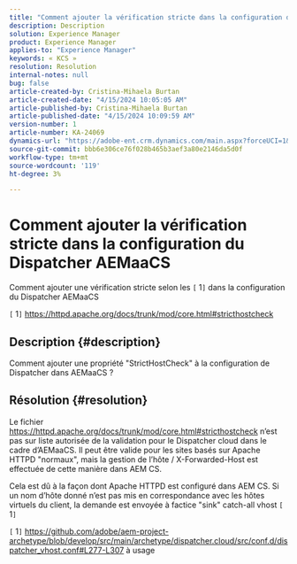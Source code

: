 ```yaml
---
title: "Comment ajouter la vérification stricte dans la configuration du Dispatcher AEMaaCS"
description: Description
solution: Experience Manager
product: Experience Manager
applies-to: "Experience Manager"
keywords: « KCS »
resolution: Resolution
internal-notes: null
bug: false
article-created-by: Cristina-Mihaela Burtan
article-created-date: "4/15/2024 10:05:05 AM"
article-published-by: Cristina-Mihaela Burtan
article-published-date: "4/15/2024 10:09:59 AM"
version-number: 1
article-number: KA-24069
dynamics-url: "https://adobe-ent.crm.dynamics.com/main.aspx?forceUCI=1&pagetype=entityrecord&etn=knowledgearticle&id=ad4ae89d-0ffb-ee11-a1ff-6045bd006793"
source-git-commit: bbb6e306ce76f028b465b3aef3a80e2146da5d0f
workflow-type: tm+mt
source-wordcount: '119'
ht-degree: 3%

---
```


# Comment ajouter la vérification stricte dans la configuration du Dispatcher AEMaaCS


Comment ajouter une vérification stricte selon les `[` 1`]`  dans la configuration du Dispatcher AEMaaCS

`[` 1`]`  https://httpd.apache.org/docs/trunk/mod/core.html#stricthostcheck

## Description {#description}


Comment ajouter une propriété &quot;StrictHostCheck&quot; à la configuration de Dispatcher dans AEMaaCS ?


## Résolution {#resolution}


Le fichier https://httpd.apache.org/docs/trunk/mod/core.html#stricthostcheck n’est pas sur liste autorisée de la validation pour le Dispatcher cloud dans le cadre d’AEMaaCS.
Il peut être valide pour les sites basés sur Apache HTTPD &quot;normaux&quot;, mais la gestion de l’hôte / X-Forwarded-Host est effectuée de cette manière dans AEM CS.

Cela est dû à la façon dont Apache HTTPD est configuré dans AEM CS. Si un nom d’hôte donné n’est pas mis en correspondance avec les hôtes virtuels du client, la demande est envoyée à factice &quot;sink&quot; catch-all vhost `[` 1`]`

`[` 1`]`  https://github.com/adobe/aem-project-archetype/blob/develop/src/main/archetype/dispatcher.cloud/src/conf.d/dispatcher_vhost.conf#L277-L307 à usage
